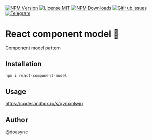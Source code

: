 
[![NPM Version][npm-image]][npm-url] [![License MIT][license-image]][license-url] [![NPM Downloads][downloads-image]][npm-url] [![GitHub issues][issues-image]][issues-url] [![Telegram][telegram-image]][telegram-url]

[npm-image]: https://img.shields.io/npm/v/react-component-model.svg
[npm-url]: https://www.npmjs.com/package/react-component-model
[downloads-image]: https://img.shields.io/npm/dw/react-component-model.svg
[deps-image]: https://david-dm.org/doasync/react-component-model.svg
[issues-image]: https://img.shields.io/github/issues/doasync/react-component-model.svg
[issues-url]: https://github.com/doasync/react-component-model/issues
[license-image]: https://img.shields.io/badge/license-MIT-blue.svg
[license-url]: https://raw.githubusercontent.com/doasync/react-component-model/master/LICENSE
[telegram-image]: http://i.imgur.com/WANXk3d.png
[telegram-url]: https://t.me/doasync

React component model 📎
======================

Component model pattern

Installation
------------
```bash
npm i react-component-model
```

Usage
-----

https://codesandbox.io/s/qvroxnlwjq

Author
------
@doasync
